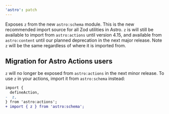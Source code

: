 ```yaml
---
'astro': patch
---
```


Exposes `z` from the new `astro:schema` module. This is the new recommended import source for all Zod utilities in Astro. `z` is will still be available to import from `astro:actions` until version 4.15, and available from `astro:content` until our planned deprecation in the next major release. Note `z` will be the same regardless of where it is imported from.

## Migration for Astro Actions users

`z` will no longer be exposed from `astro:actions` in the next minor release. To use `z` in your actions, import it from `astro:schema` instead:

```diff
import {
  defineAction,
-  z,
} from 'astro:actions';
+ import { z } from 'astro:schema';
```
